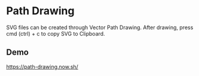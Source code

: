 # Path Drawing 
SVG files can be created through Vector Path Drawing.
After drawing, press cmd (ctrl) + c to copy SVG to Clipboard.

## Demo
https://path-drawing.now.sh/